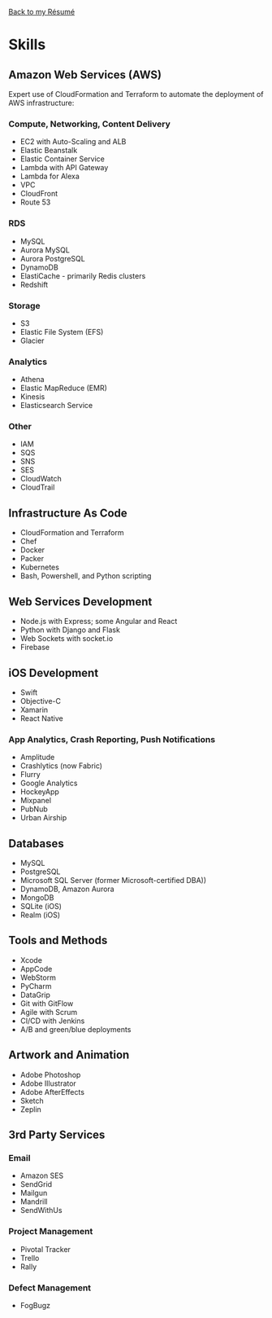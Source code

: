 [Back to my Résumé][0]

[0]: /long-cv

# Skills

## Amazon Web Services (AWS)

Expert use of CloudFormation and Terraform to automate the deployment of AWS infrastructure:

### Compute, Networking, Content Delivery

* EC2 with Auto-Scaling and ALB
* Elastic Beanstalk
* Elastic Container Service
* Lambda with API Gateway
* Lambda for Alexa
* VPC
* CloudFront
* Route 53

### RDS

* MySQL
* Aurora MySQL
* Aurora PostgreSQL
* DynamoDB
* ElastiCache - primarily Redis clusters
* Redshift

### Storage

* S3
* Elastic File System (EFS)
* Glacier

### Analytics

* Athena
* Elastic MapReduce (EMR)
* Kinesis
* Elasticsearch Service

### Other

* IAM
* SQS
* SNS
* SES
* CloudWatch
* CloudTrail

## Infrastructure As Code

* CloudFormation and Terraform
* Chef
* Docker
* Packer
* Kubernetes
* Bash, Powershell, and Python scripting

## Web Services Development

* Node.js with Express; some Angular and React
* Python with Django and Flask
* Web Sockets with socket.io
* Firebase

## iOS Development

* Swift
* Objective-C
* Xamarin
* React Native

### App Analytics, Crash Reporting, Push Notifications

* Amplitude
* Crashlytics (now Fabric)
* Flurry
* Google Analytics
* HockeyApp
* Mixpanel
* PubNub
* Urban Airship

## Databases

* MySQL
* PostgreSQL
* Microsoft SQL Server (former Microsoft-certified DBA))
* DynamoDB, Amazon Aurora
* MongoDB
* SQLite (iOS)
* Realm (iOS)

## Tools and Methods

* Xcode
* AppCode
* WebStorm
* PyCharm
* DataGrip
* Git with GitFlow
* Agile with Scrum
* CI/CD with Jenkins
* A/B and green/blue deployments

## Artwork and Animation

* Adobe Photoshop
* Adobe Illustrator
* Adobe AfterEffects
* Sketch
* Zeplin

## 3rd Party Services

### Email

* Amazon SES
* SendGrid
* Mailgun
* Mandrill
* SendWithUs

### Project Management

* Pivotal Tracker
* Trello
* Rally

### Defect Management

* FogBugz

